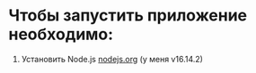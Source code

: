 # Чтобы запустить приложение необходимо:
1. Установить Node.js [nodejs.org](https://nodejs.org/en/) (у меня v16.14.2)
